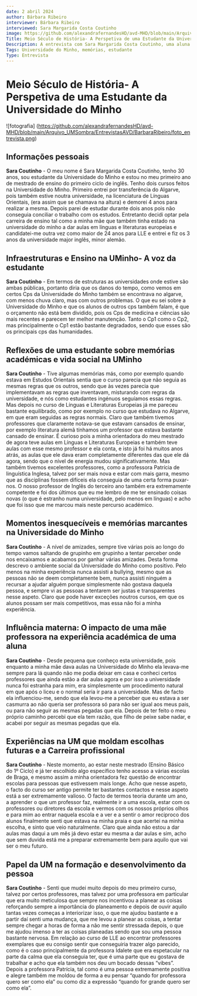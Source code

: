 ```yaml
---
date: 2 abril 2024
author: Bárbara Ribeiro
interviewer: Bárbara Ribeiro
interviewed: Sara Margarida Costa Coutinho 
image: https://github.com/alexandrafernandesHD/avd-MHD/blob/main/Arquivo_UMSombra/EntrevistasAVD/BarbaraRibeiro/foto_entrevista.png
Title: Meio Século de História- A Perspetiva de uma Estudante da Universidade do Minho
Description: A entrevista com Sara Margarida Costa Coutinho, uma aluna de 30 anos da Universidade do Minho (UM), oferece uma visão detalhada de sua trajetória acadêmica e experiências pessoais. 
Tags: Universidade do Minho, memórias, estudante
Type: Entrevista
---
```

# Meio Século de História- A Perspetiva de uma Estudante da Universidade do Minho
![fotografia] (https://github.com/alexandrafernandesHD/avd-MHD/blob/main/Arquivo_UMSombra/EntrevistasAVD/BarbaraRibeiro/foto_entrevista.png)
## Informações pessoais

**Sara Coutinho** - O meu nome é Sara Margarida Costa Coutinho, tenho 30 anos, sou estudante da Universidade do Minho e estou no meu primeiro ano de mestrado de ensino do primeiro ciclo de inglês. Tenho dois cursos feitos na Universidade do Minho. Primeiro entrei por transferência do Algarve, pois também estive noutra universidade, na licenciatura de Línguas Orientais, (era assim que se chamava na altura) e demorei 4 anos para realizar a mesma.
 Depois parei de estudar durante dois anos pois não conseguia conciliar o trabalho com os estudos. 
Entretanto decidi optar pela carreira de ensino tal como a minha mãe que também tinha estado na universidade do minho a dar aulas em línguas e literaturas europeias e candidatei-me outra vez como maior de 24 anos para LLE e entrei e fiz os 3 anos da universidade major inglês, minor alemão.

## Infraestruturas e Ensino na UMinho- A voz da estudante

**Sara Coutinho** - Em termos de estruturas as universidades onde estive são ambas públicas, portanto diria que os danos do tempo, como vemos em certos Cps da Universidade do Minho também se encontrava no algarve, com menos chuva claro, mas com outros problemas. O que eu sei sobre a Universidade do Minho e que os alunos de outros cps também falam, é que o orçamento não está bem dividido, pois os Cps de medicina e ciências são mais recentes e parecem ter melhor manutenção. Tanto o Cp1 como o Cp2, mas principalmente o Cp1 estão bastante degradados, sendo que esses são os principais cps das humanidades.

## Reflexões de uma estudante sobre memórias académicas e vida social na UMinho

**Sara Coutinho** - Tive algumas memórias más, como por exemplo quando estava em Estudos Orientais sentia que o curso parecia que não seguia as mesmas regras que os outros, sendo que às vezes parecia que implementavam as regras que inventavam, misturando com regras da universidade, e nós como estudantes ingénuos seguíamos essas regras. Mas depois no curso de Línguas e Literaturas Europeias já me pareceu bastante equilibrado, como por exemplo no curso que estudava no Algarve, em que eram seguidas as regras normais. Claro que também tivemos professores que claramente notava-se que estavam cansados de ensinar, por exemplo literatura alemã tínhamos um professor que estava bastante cansado de ensinar. É curioso pois a minha orientadora do meu mestrado de agora teve aulas em Línguas e Literaturas Europeias e também teve aulas com esse mesmo professor e ela conta, e isto já foi há muitos anos atrás, as aulas que ele dava eram completamente diferentes das que ele dá agora, sendo que o nível de energia mudou significativamente. Mas também tivemos excelentes professores, como a professora Patrícia de linguística Inglesa, talvez por ser mais nova e estar com mais garra, mesmo que as disciplinas fossem difíceis ela conseguia de uma certa forma puxar-nos.
O nosso professor de Inglês do terceiro ano também era extremamente competente e foi dos últimos que eu me lembro de me ter ensinado coisas novas (o que é estranho numa universidade, pelo menos em línguas) e acho que foi isso que me marcou mais neste percurso académico.

## Momentos inesquecíveis e memórias marcantes na Universidade do Minho

**Sara Coutinho** - A nível de amizades, sempre tive várias pois ao longo do tempo vamos saltando de grupinho em grupinho a tentar perceber onde nos encaixamos e acabamos por ganhar várias amizades. Desta forma descrevo o ambiente social da Universidade do Minho como positivo.  Pelo menos na minha experiência nunca assisti a bullying, mesmo que as pessoas não se deem completamente bem, nunca assisti ninguém a recursar a ajudar alguém porque simplesmente não gostava daquela pessoa, e sempre vi as pessoas a tentarem ser justas e transparentes nesse aspeto. Claro que pode haver exceções noutros cursos, em que os alunos possam ser mais competitivos, mas essa não foi a minha experiência.

## Influência materna: O impacto de uma mãe professora na experiência académica de uma aluna

**Sara Coutinho** - Desde pequena que conheço esta universidade, pois enquanto a minha mãe dava aulas na Universidade do Minho ela levava-me sempre para lá quando não me podia deixar em casa e conheci certos professores que ainda estão a dar aulas agora e por isso a universidade nunca foi estranha para mim, era simplesmente um procedimento natural em que após o liceu e o normal seria ir para a universidade. Mas de facto ela influenciou-me, sendo que ela levou-me a perceber que eu estava a ser casmurra ao não queria ser professora só para não ser igual aos meus pais, ou para não seguir as mesmas pegadas que ela. Depois de ter feito o meu próprio caminho percebi que ela tem razão, que filho de peixe sabe nadar, e acabei por seguir as mesmas pegadas que ela.

## Experiências na UM que moldam escolhas futuras e a Carreira profissional

**Sara Coutinho** - Neste momento, ao estar neste mestrado (Ensino Básico do 1º Ciclo) e já ter escolhido algo específico tenho acesso a várias escolas de Braga, e mesmo assim a minha orientadora fez questão de encontrar escolas para pessoas que estivessem mais longe. Acho que nesse aspeto, o facto do curso ser antigo permite ter bastantes contactos e nesse aspeto está a ser extremamente valioso. O facto de termos teoria durante um ano, a aprender o que um professor faz, realmente ir a uma escola, estar com os professores ou diretores da escola e vermos com os nossos próprios olhos e para mim ao entrar naquela escola e a ver e a sentir o amor reciproco dos alunos finalmente senti que estava na minha praia e que acertei na minha escolha, e sinto que veio naturalmente. Claro que ainda não estou a dar aulas mas daqui a um mês já devo estar eu mesma a dar aulas e sim, acho que sem duvida está me a preparar extremamente bem para aquilo que vai ser o meu futuro.

## Papel da UM na formação e desenvolvimento da pessoa

**Sara Coutinho** - Senti que mudei muito depois do meu primeiro curso, talvez por certos professores, mas talvez por uma professora em particular que era muito meticulosa que sempre nos incentivou a planear as coisas reforçando sempre a importância do planeamento e depois de ouvir aquilo tantas vezes começas a interiorizar isso, o que me ajudou bastante e a partir daí senti uma mudança, que me levou a planear as coisas, a tentar sempre chegar a horas de forma a não me sentir stressada depois, o que me ajudou imenso a ter as coisas planeadas sendo que sou uma pessoa bastante nervosa. Em relação ao curso de LLE ao encontrar professores exemplares que eu consigo sentir que conseguiria trazer algo parecido, como é o caso principalmente da professora Idalete que era espetacular na parte da calma que ela conseguia ter, que é uma parte que eu gostava de trabalhar e acho que ela também nos deu um bocado dessas “vibes”. Depois a professora Patrícia, tal como é uma pessoa extremamente positiva e alegre também me moldou de forma a eu pensar “quando for professora quero ser como ela” ou como diz a expressão “quando for grande quero ser como ela”.


